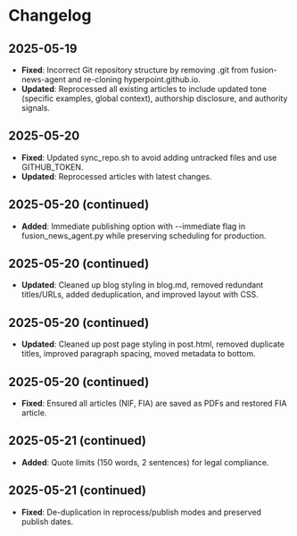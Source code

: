# Changelog

## 2025-05-19
- **Fixed**: Incorrect Git repository structure by removing .git from fusion-news-agent and re-cloning hyperpoint.github.io.
- **Updated**: Reprocessed all existing articles to include updated tone (specific examples, global context), authorship disclosure, and authority signals.

## 2025-05-20
- **Fixed**: Updated sync_repo.sh to avoid adding untracked files and use GITHUB_TOKEN.
- **Updated**: Reprocessed articles with latest changes.

## 2025-05-20 (continued)
- **Added**: Immediate publishing option with --immediate flag in fusion_news_agent.py while preserving scheduling for production.

## 2025-05-20 (continued)
- **Updated**: Cleaned up blog styling in blog.md, removed redundant titles/URLs, added deduplication, and improved layout with CSS.

## 2025-05-20 (continued)
- **Updated**: Cleaned up post page styling in post.html, removed duplicate titles, improved paragraph spacing, moved metadata to bottom.

## 2025-05-20 (continued)
- **Fixed**: Ensured all articles (NIF, FIA) are saved as PDFs and restored FIA article.

## 2025-05-21 (continued)
- **Added**: Quote limits (150 words, 2 sentences) for legal compliance.

## 2025-05-21 (continued)
- **Fixed**: De-duplication in reprocess/publish modes and preserved publish dates.
